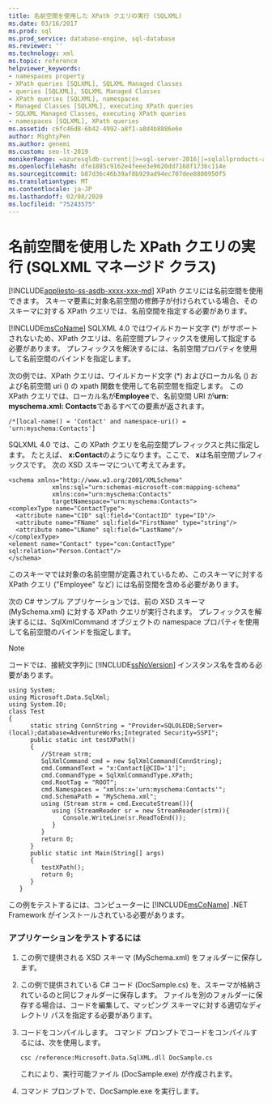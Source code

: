 ```yaml
---
title: 名前空間を使用した XPath クエリの実行 (SQLXML)
ms.date: 03/16/2017
ms.prod: sql
ms.prod_service: database-engine, sql-database
ms.reviewer: ''
ms.technology: xml
ms.topic: reference
helpviewer_keywords:
- namespaces property
- XPath queries [SQLXML], SQLXML Managed Classes
- queries [SQLXML], SQLXML Managed Classes
- XPath queries [SQLXML], namespaces
- Managed Classes [SQLXML], executing XPath queries
- SQLXML Managed Classes, executing XPath queries
- namespaces [SQLXML], XPath queries
ms.assetid: c6fc46d8-6b42-4992-a8f1-a8d4b8886e6e
author: MightyPen
ms.author: genemi
ms.custom: seo-lt-2019
monikerRange: =azuresqldb-current||>=sql-server-2016||=sqlallproducts-allversions||>=sql-server-linux-2017||=azuresqldb-mi-current
ms.openlocfilehash: dfe1885c9162e4feee3e9620dd7168f1736c114e
ms.sourcegitcommit: b87d36c46b39af8b929ad94ec707dee8800950f5
ms.translationtype: MT
ms.contentlocale: ja-JP
ms.lasthandoff: 02/08/2020
ms.locfileid: "75243575"
---
```

# <a name="executing-xpath-queries-with-namespaces-sqlxml-managed-classes"></a>名前空間を使用した XPath クエリの実行 (SQLXML マネージド クラス)
[!INCLUDE[appliesto-ss-asdb-xxxx-xxx-md](../../../includes/appliesto-ss-asdb-xxxx-xxx-md.md)]
  XPath クエリには名前空間を使用できます。 スキーマ要素に対象名前空間の修飾子が付けられている場合、そのスキーマに対する XPath クエリでは、名前空間を指定する必要があります。  
  
 
  [!INCLUDE[msCoName](../../../includes/msconame-md.md)] SQLXML 4.0 ではワイルドカード文字 (*) がサポートされないため、XPath クエリは、名前空間プレフィックスを使用して指定する必要があります。 プレフィックスを解決するには、名前空間プロパティを使用して名前空間のバインドを指定します。  
  
 次の例では、XPath クエリは、ワイルドカード文字 (\*) およびローカル名 () および名前空間 uri () の xpath 関数を使用して名前空間を指定します。 この XPath クエリでは、ローカル名が**Employee**で、名前空間 URI が**urn: myschema.xml: Contacts**であるすべての要素が返されます。  
  
```  
/*[local-name() = 'Contact' and namespace-uri() = 'urn:myschema:Contacts']  
```  
  
 SQLXML 4.0 では、この XPath クエリを名前空間プレフィックスと共に指定します。 たとえば、 **x:Contact**のようになります。ここで、 **x**は名前空間プレフィックスです。 次の XSD スキーマについて考えてみます。  
  
```  
<schema xmlns="http://www.w3.org/2001/XMLSchema"  
            xmlns:sql="urn:schemas-microsoft-com:mapping-schema"  
            xmlns:con="urn:myschema:Contacts"  
            targetNamespace="urn:myschema:Contacts">  
<complexType name="ContactType">  
  <attribute name="CID" sql:field="ContactID" type="ID"/>  
  <attribute name="FName" sql:field="FirstName" type="string"/>  
  <attribute name="LName" sql:field="LastName"/>   
</complexType>  
<element name="Contact" type="con:ContactType" sql:relation="Person.Contact"/>  
</schema>  
```  
  
 このスキーマでは対象の名前空間が定義されているため、このスキーマに対する XPath クエリ ("Employee" など) には名前空間を含める必要があります。  
  
 次の C# サンプル アプリケーションでは、前の XSD スキーマ (MySchema.xml) に対する XPath クエリが実行されます。 プレフィックスを解決するには、SqlXmlCommand オブジェクトの namespace プロパティを使用して名前空間のバインドを指定します。  
  
> [!NOTE]  
>  コードでは、接続文字列に [!INCLUDE[ssNoVersion](../../../includes/ssnoversion-md.md)] インスタンス名を含める必要があります。  
  
```  
using System;  
using Microsoft.Data.SqlXml;  
using System.IO;  
class Test  
{  
      static string ConnString = "Provider=SQLOLEDB;Server=(local);database=AdventureWorks;Integrated Security=SSPI";  
      public static int testXPath()  
      {  
         //Stream strm;  
         SqlXmlCommand cmd = new SqlXmlCommand(ConnString);  
         cmd.CommandText = "x:Contact[@CID='1']";  
         cmd.CommandType = SqlXmlCommandType.XPath;  
         cmd.RootTag = "ROOT";  
         cmd.Namespaces = "xmlns:x='urn:myschema:Contacts'";  
         cmd.SchemaPath = "MySchema.xml";  
         using (Stream strm = cmd.ExecuteStream()){  
            using (StreamReader sr = new StreamReader(strm)){  
               Console.WriteLine(sr.ReadToEnd());  
            }  
         }  
         return 0;  
      }  
      public static int Main(String[] args)  
      {  
         testXPath();  
         return 0;  
      }  
   }  
```  
  
 この例をテストするには、コンピューターに [!INCLUDE[msCoName](../../../includes/msconame-md.md)] .NET Framework がインストールされている必要があります。  
  
### <a name="to-test-the-application"></a>アプリケーションをテストするには  
  
1.  この例で提供される XSD スキーマ (MySchema.xml) をフォルダーに保存します。  
  
2.  この例で提供されている C# コード (DocSample.cs) を、スキーマが格納されているのと同じフォルダーに保存します。 ファイルを別のフォルダーに保存する場合は、コードを編集して、マッピング スキーマに対する適切なディレクトリ パスを指定する必要があります。  
  
3.  コードをコンパイルします。 コマンド プロンプトでコードをコンパイルするには、次を使用します。  
  
    ```  
    csc /reference:Microsoft.Data.SqlXML.dll DocSample.cs  
    ```  
  
     これにより、実行可能ファイル (DocSample.exe) が作成されます。  
  
4.  コマンド プロンプトで、DocSample.exe を実行します。  

